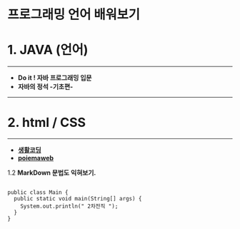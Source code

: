 프로그래밍 언어 배워보기
=========================

# 1. JAVA (**언어**)

-------------------------

* __Do it ! 자바 프로그래밍 입문__
* __자바의 정석 -기초편-__
-------------------------

# 2. html / CSS 

-------------------------

* [__생활코딩__](https://opentutorials.org/course/1)
* [__poiemaweb__](https://poiemaweb.com/)


1.2 **MarkDown 문법도 익혀보기.**

<pre>
<code>
public class Main {
  public static void main(String[] args) {
    System.out.println(" 2차전직 ");
  }
}
</code>
</pre>


